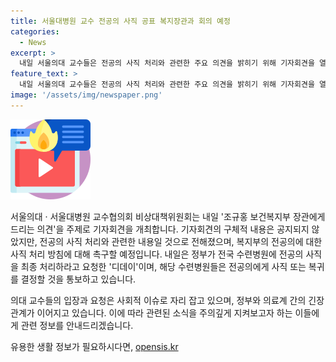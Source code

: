 ```yaml
---
title: 서울대병원 교수 전공의 사직 공표 복지장관과 회의 예정
categories:
  - News
excerpt: >
  내일 서울의대 교수들은 전공의 사직 처리와 관련한 주요 의견을 밝히기 위해 기자회견을 열 계획이다. 복지부의 명령을 비판하며 전공의와 병원을 위한 즉각적인 취소를 요구할 것으로 전해졌다. 이는 정부가 수련병원에 전공의 사직을 최종 처리할 것을 요청한 디데이에 해당하며, 전공의들은 사직 또는 복귀 여부를 결정해야 하고, 이를 무시할 경우 자동적으로 사직 처리될 것으로 보인다.
feature_text: >
  내일 서울의대 교수들은 전공의 사직 처리와 관련한 주요 의견을 밝히기 위해 기자회견을 열 계획이다. 복지부의 명령을 비판하며 전공의와 병원을 위한 즉각적인 취소를 요구할 것으로 전해졌다. 이는 정부가 수련병원에 전공의 사직을 최종 처리할 것을 요청한 디데이에 해당하며, 전공의들은 사직 또는 복귀 여부를 결정해야 하고, 이를 무시할 경우 자동적으로 사직 처리될 것으로 보인다.
image: '/assets/img/newspaper.png'
---
```


<p><img src="/assets/img/news.png" alt="rentncar 속보" /></p>

<p>서울의대 · 서울대병원 교수협의회 비상대책위원회는 내일 '조규홍 보건복지부 장관에게 드리는 의견'을 주제로 기자회견을 개최합니다. 기자회견의 구체적 내용은 공지되지 않았지만, 전공의 사직 처리와 관련한 내용일 것으로 전해졌으며, 복지부의 전공의에 대한 사직 처리 방침에 대해 촉구할 예정입니다. 내일은 정부가 전국 수련병원에 전공의 사직을 최종 처리하라고 요청한 '디데이'이며, 해당 수련병원들은 전공의에게 사직 또는 복귀를 결정할 것을 통보하고 있습니다. </p>

<p>의대 교수들의 입장과 요청은 사회적 이슈로 자리 잡고 있으며, 정부와 의료계 간의 긴장 관계가 이어지고 있습니다. 이에 따라 관련된 소식을 주의깊게 지켜보고자 하는 이들에게 관련 정보를 안내드리겠습니다.</p>
유용한 생활 정보가 필요하시다면, <a href="https://opensis.kr" rel="dofollow">opensis.kr</a>


